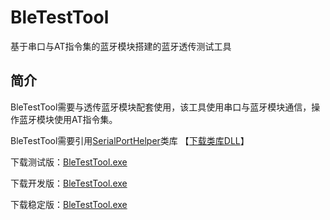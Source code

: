 # BleTestTool
基于串口与AT指令集的蓝牙模块搭建的蓝牙透传测试工具

## 简介
BleTestTool需要与透传蓝牙模块配套使用，该工具使用串口与蓝牙模块通信，操作蓝牙模块使用AT指令集。

BleTestTool需要引用[SerialPortHelper](https://github.com/xiaoxinpro/SerialPortHelper)类库 【[下载类库DLL](https://raw.githubusercontent.com/xiaoxinpro/BleTestTool/master/BleTestTool/bin/Debug/SerialPortHelperLib.dll)】

下载测试版：[BleTestTool.exe](https://raw.githubusercontent.com/xiaoxinpro/BleTestTool/test/BleTestTool/bin/Debug/BleTestTool.exe)

下载开发版：[BleTestTool.exe](https://raw.githubusercontent.com/xiaoxinpro/BleTestTool/dev/BleTestTool/bin/Debug/BleTestTool.exe)

下载稳定版：[BleTestTool.exe](https://raw.githubusercontent.com/xiaoxinpro/BleTestTool/master/BleTestTool/bin/Debug/BleTestTool.exe)